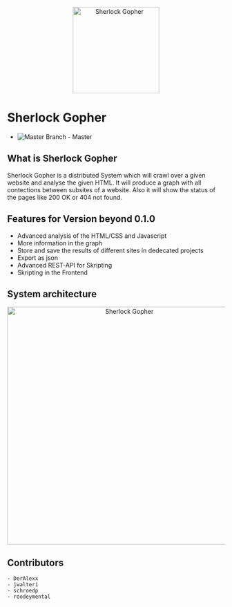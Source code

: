 <p align="center"><img alt="Sherlock Gopher" src="https://github.com/ob-algdatii-20ss/leistungsnachweis-dievierausrufezeichen/blob/develop/assets/sherlockgopher.png" width="200" height="200"></p>

# Sherlock Gopher

- ![Master Branch](https://github.com/DerAlexx/SherlockGopher/workflows/Go%20Test/badge.svg?branch=master) - Master 

## What is Sherlock Gopher

Sherlock Gopher is a distributed System which will crawl over a given website and analyse the given HTML. It will produce a graph with all contections between subsites of a website. Also it will show the status of the pages like 200 OK or 404 not found. 

## Features for Version beyond 0.1.0 

 - Advanced analysis of the HTML/CSS and Javascript
 - More information in the graph
 - Store and save the results of different sites in dedecated projects
 - Export as json 
 - Advanced REST-API for Skripting 
 - Skripting in the Frontend

## System architecture

<p align="center"><img alt="Sherlock Gopher" src="https://github.com/ob-algdatii-20ss/leistungsnachweis-dievierausrufezeichen/blob/develop/assets/general/ServiceDest.png" width="550" height="550"></p>

## Contributors

    - DerAlexx
    - jwalteri
    - schroedp
    - roodeymental

